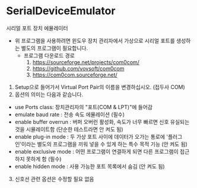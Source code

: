 # SerialDeviceEmulator

시리얼 포트 장치 에뮬레이터

* 위 프로그램을 사용하려면 윈도우 장치 관리자에서 가상으로 시리얼 포트를 생성하는 별도의 프로그램이 필요합니다.
  - 프로그램 다운로드 경로
    1) https://sourceforge.net/projects/com0com/
    2) https://github.com/vovsoft/com0com
    3) https://com0com.sourceforge.net/

1. Setup으로 들어가서 Virtual Port Pair의 이름을 변경하십시오. (접두사 COM)
2. 옵션의 의미는 다음과 같습니다.
  - use Ports class: 장치관리자의 "포트(COM & LPT)"에 들어감
  - emulate baud rate : 전송 속도 에뮬레이션 (필수)
  - enable buffer overrun : 버퍼 오버런 활성화, 속도가 너무 빠르면 신호 유실되는 것을 시뮬레이트함 (단순한 테스트라면 안 켜도 됨)
  - enable plug-in mode : 두 가상 포트 사이에 데이터가 오가는 통로에 '플러그인'이라는 별도의 프로그램을 끼워 넣을 수 있게 하는 특수 목적 기능 (안 켜도 됨)
  - enable exclusive mode : 어떤 프로그램이 연결하게 되면 다른 프로그램이 접근하지 못하게 함 (필수)
  - enable hidden mode : 사용 가능한 포트 목록에서 숨김 (안 켜도 됨)
3. 신호선 관련 옵션은 수정할 필요 없음
